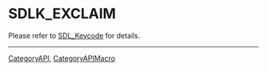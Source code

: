 # SDLK_EXCLAIM

Please refer to [SDL_Keycode](SDL_Keycode) for details.

----
[CategoryAPI](CategoryAPI), [CategoryAPIMacro](CategoryAPIMacro)

